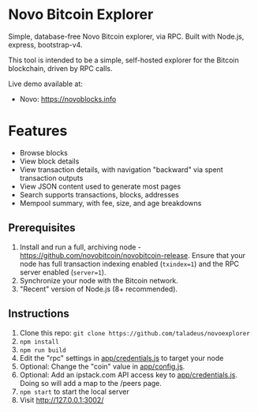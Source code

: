 # Novo Bitcoin Explorer

Simple, database-free Novo Bitcoin explorer, via RPC. Built with Node.js, express, bootstrap-v4.

This tool is intended to be a simple, self-hosted explorer for the Bitcoin blockchain, driven by RPC calls.

Live demo available at:

* Novo: https://novoblocks.info

# Features

* Browse blocks
* View block details
* View transaction details, with navigation "backward" via spent transaction outputs
* View JSON content used to generate most pages
* Search supports transactions, blocks, addresses
* Mempool summary, with fee, size, and age breakdowns

## Prerequisites

1. Install and run a full, archiving node - https://github.com/novobitcoin/novobitcoin-release. Ensure that your node has full transaction indexing enabled (`txindex=1`) and the RPC server enabled (`server=1`).
2. Synchronize your node with the Bitcoin network.
3. "Recent" version of Node.js (8+ recommended).

## Instructions

1. Clone this repo: `git clone https://github.com/taladeus/novoexplorer`
2. `npm install`
3. `npm run build`
4. Edit the "rpc" settings in [app/credentials.js](app/credentials.js) to target your node
5. Optional: Change the "coin" value in [app/config.js](app/config.js).
6. Optional: Add an ipstack.com API access key to [app/credentials.js](app/credentials.js). Doing so will add a map to the /peers page.
7. `npm start` to start the local server
8. Visit http://127.0.0.1:3002/

